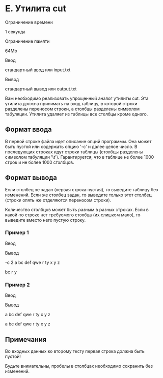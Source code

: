E. Утилита cut
==============

Ограничение времени

1 секунда

Ограничение памяти

64Mb

Ввод

стандартный ввод или input.txt

Вывод

стандартный вывод или output.txt

Вам необходимо реализовать упрощенный аналог утилиты cut. Эта утилита должна принимать на вход таблицу, в которой строки разделены переносом строки, а столбцы разделены символом табуляции. Утилита удаляет из таблицы все столбцы кроме одного.

Формат ввода
------------

В первой строке файла идет описание опций программы. Она может быть пустой или содержать опцию '-c' и далее целое число. В последующих строках идут строки таблицы (столбцы разделены символом табуляции '\\t'). Гарантируется, что в таблице не более 1000 строк и не более 1000 столбцов.

Формат вывода
-------------

Если столбец не задан (первая строка пустая), то выведите таблицу без изменений. Если же столбец задан, то выведите только этот столбец (строки опять же отделяются переносом строки).

Количество столбцов может быть разным в разных строках. Если в какой-то строке нет требуемого столбца (их слишком мало), то выведите вместо него пустую строку.

### Пример 1

Ввод

Вывод

\-c 2
a	bc	def
qwe	r	ty
x	y	z

bc
r
y

### Пример 2

Ввод

Вывод

a	bc	def
qwe	r	ty
x	y	z

a	bc	def
qwe	r	ty
x	y	z

Примечания
----------

Во входных данных ко второму тесту первая строка должна быть пустой!

Будьте внимательны, пробелы в столбцах необходимо сохранить без изменений.
